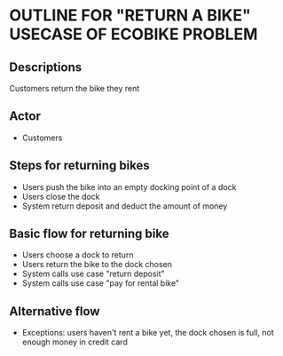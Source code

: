 # OUTLINE FOR "RETURN A BIKE" USECASE OF ECOBIKE PROBLEM

## Descriptions

Customers return the bike they rent

## Actor

- Customers

## Steps for returning bikes

- Users push the bike into an empty docking point of a dock
- Users close the dock
- System return deposit and deduct the amount of money

## Basic flow for returning bike

- Users choose a dock to return
- Users return the bike to the dock chosen
- System calls use case "return deposit"
- System calls use case "pay for rental bike"

## Alternative flow

- Exceptions: users haven't rent a bike yet, the dock chosen is full, not enough money in credit card
